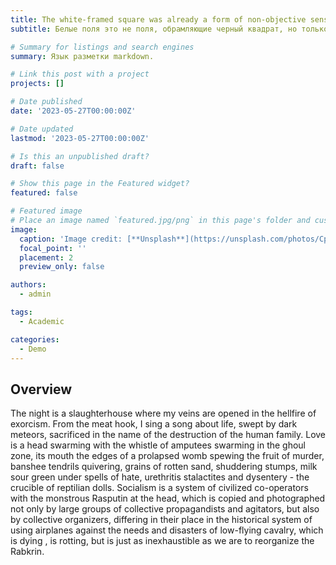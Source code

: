 ```yaml
---
title: The white-framed square was already a form of non-objective sensation.
subtitle: Белые поля это не поля, обрамляющие черный квадрат, но только ощущение пустыни, ощущение небытия, в котором вид квадратообразной формы является первым беспредметным элементом ощущения

# Summary for listings and search engines
summary: Язык разметки markdown.

# Link this post with a project
projects: []

# Date published
date: '2023-05-27T00:00:00Z'

# Date updated
lastmod: '2023-05-27T00:00:00Z'

# Is this an unpublished draft?
draft: false

# Show this page in the Featured widget?
featured: false

# Featured image
# Place an image named `featured.jpg/png` in this page's folder and customize its options here.
image:
  caption: 'Image credit: [**Unsplash**](https://unsplash.com/photos/CpkOjOcXdUY)'
  focal_point: ''
  placement: 2
  preview_only: false

authors:
  - admin

tags:
  - Academic

categories:
  - Demo
---
```


## Overview

  The night is a slaughterhouse where my veins are opened in the hellfire of exorcism. From the meat hook, I sing a song about life, swept by dark meteors, sacrificed in the name of the destruction of the human family. Love is a head swarming with the whistle of amputees swarming in the ghoul zone, its mouth the edges of a prolapsed womb spewing the fruit of murder, banshee tendrils quivering, grains of rotten sand, shuddering stumps, milk sour green under spells of hate, urethritis stalactites and dysentery - the crucible of reptilian dolls.
    Socialism is a system of civilized co-operators with the monstrous Rasputin at the head, which is copied and photographed not only by large groups of collective propagandists and agitators, but also by collective organizers, differing in their place in the historical system of using airplanes against the needs and disasters of low-flying cavalry, which is dying , is rotting, but is just as inexhaustible as we are to reorganize the Rabkrin.


